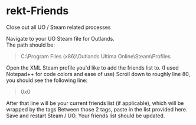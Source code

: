 # rekt-Friends
Close out all UO / Steam related processes

Navigate to your UO Steam file for Outlands.  
The path should be:
> C:\Program Files (x86)\Outlands Ultima Online\Steam\Profiles

Open the XML Steam profile you'd like to add the friends list to. (I used Notepad++ for code colors and ease of use)
Scroll down to roughly line 80, you should see the following line:
>  <data name="StaticFieldsMode">0x0</data>
  
After that line will be your current friends list (if applicable), which will be wrapped by the tags <friends> </friends>
Between those 2 tags, paste in the list provided here.
Save and restart Steam / UO.  Your friends list should be updated.
